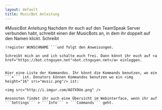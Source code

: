 ```yaml
---
layout: default
title: MusicBot Anleitung
---
```


#MusicBot Anleitung
Nachdem ihr euch auf den TeamSpeak Server verbunden habt, schreibt einen der MusicBots an, in dem ihr doppelt auf den Namen klickt.
Schreibt
``` 
!register WUNSCHNAME ```und folgt den Anweisungen.

Schreibt mich an und ich schalte euch frei. Dann könnt ihr euch auf <a href="https://bot.ctnguyen.net">bot.ctnguyen.net</a> einloggen.


Hier eine Liste der Kommandos. Ihr könnt die Kommands benutzen, wo ein ```+``` ist. Donators können Kommandos benutzen wo ein <img height="16" src="music.png"/> ist:

<img src="http://i.imgur.com/AO7X9Ue.png" />

Ansonsten findet ihr auch eine Übersicht im Webinterface, wenn ihr auf ```Settings``` > ```Info``` > ```Commands``` geht.